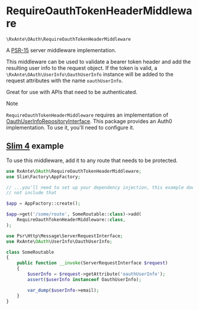 # RequireOauthTokenHeaderMiddleware

`\RxAnte\OAuth\RequireOauthTokenHeaderMiddleware`

A [PSR-15](https://github.com/php-fig/http-server-middleware) server middleware implementation.

This middleware can be used to validate a bearer token header and add the resulting user info to the request object. If the token is valid, a `\RxAnte\OAuth\UserInfo\OauthUserInfo` instance will be added to the request attributes with the name `oauthUserInfo`.

Great for use with APIs that need to be authenticated.

> [!NOTE]
> `RequireOauthTokenHeaderMiddleware` requires an implementation of [OauthUserInfoRepositoryInterface](oauth-user-info-repository-interface.md). This package provides an Auth0 implementation. To use it, you'll need to configure it.

## [Slim 4](https://www.slimframework.com) example

To use this middleware, add it to any route that needs to be protected.

```php
use RxAnte\OAuth\RequireOauthTokenHeaderMiddleware;
use Slim\Factory\AppFactory;

// ...you'll need to set up your dependency injection, this example does
// not include that

$app = AppFactory::create();

$app->get('/some/route', SomeRoutable::class)->add(
    RequireOauthTokenHeaderMiddleware::class,
);
```

```php
use Psr\Http\Message\ServerRequestInterface;
use RxAnte\OAuth\UserInfo\OauthUserInfo;

class SomeRoutable
{
    public function __invoke(ServerRequestInterface $request)
    {
        $userInfo = $request->getAttribute('oauthUserInfo');
        assert($userInfo instanceof OauthUserInfo);

        var_dump($userInfo->email);
    }
}
```
